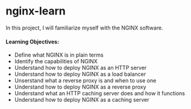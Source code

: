 ﻿# nginx-learn
In this project, I will familiarize myself with the NGINX software.

#### Learning Objectives:
- Define what NGINX is in plain terms
- Identify the capabilities of NGINX
- Understand how to deploy NGINX as an HTTP server
- Understand how to deploy NGINX as a load balancer
- Unserstand what a reverse proxy is and when to use one
- Understand how to deploy NGINX as a reverse proxy
- Understand what an HTTP caching server does and how it functions
- Understand how to deploy NGINX as a caching server
